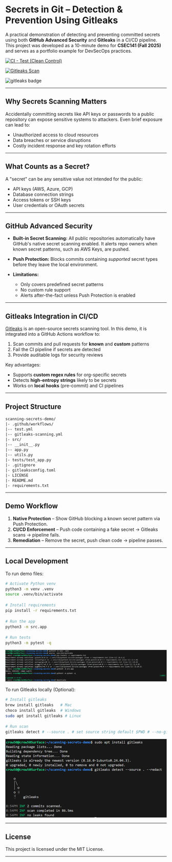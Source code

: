 # Secrets in Git – Detection & Prevention Using Gitleaks

A practical demonstration of detecting and preventing committed secrets using both **GitHub Advanced Security** and **Gitleaks** in a CI/CD pipeline.
This project was developed as a 10-minute demo for **CSEC141 (Fall 2025)** and serves as a portfolio example for DevSecOps practices.

[![CI - Test (Clean Control)](https://github.com/crow50/scanning-secrets-demo/actions/workflows/test.yml/badge.svg)](https://github.com/crow50/scanning-secrets-demo/actions/workflows/test.yml)

[![Gitleaks Scan](https://github.com/crow50/scanning-secrets-demo/actions/workflows/gitleaks-scanning.yml/badge.svg)](https://github.com/crow50/scanning-secrets-demo/actions/workflows/gitleaks-scanning.yml)

<img alt="gitleaks badge" src="https://img.shields.io/badge/protected%20by-gitleaks-blue">


---

## Why Secrets Scanning Matters

Accidentally committing secrets like API keys or passwords to a public repository can expose sensitive systems to attackers. Even brief exposure can lead to:

* Unauthorized access to cloud resources
* Data breaches or service disruptions
* Costly incident response and key rotation efforts

---

## What Counts as a Secret?

A "secret" can be any sensitive value not intended for the public:

* API keys (AWS, Azure, GCP)
* Database connection strings
* Access tokens or SSH keys
* User credentials or OAuth secrets

---

## GitHub Advanced Security

* **Built-in Secret Scanning:**
  All public repositories automatically have GitHub's native secret scanning enabled. It alerts repo owners when known secret patterns, such as AWS Keys, are pushed.

* **Push Protection:**
  Blocks commits containing *supported* secret types before they leave the local environment.

* **Limitations:**

  * Only covers predefined secret patterns
  * No custom rule support
  * Alerts after-the-fact unless Push Protection is enabled

---

## Gitleaks Integration in CI/CD

[Gitleaks](https://github.com/gitleaks/gitleaks) is an open-source secrets scanning tool. In this demo, it is integrated into a GitHub Actions workflow to:

1. Scan commits and pull requests for **known** and **custom** patterns
2. Fail the CI pipeline if secrets are detected
3. Provide auditable logs for security reviews

Key advantages:

* Supports **custom regex rules** for org-specific secrets
* Detects **high-entropy strings** likely to be secrets
* Works on **local hooks** (pre-commit) and CI pipelines

---

## Project Structure

```
scanning-secrets-demo/
|- .github/workflows/
|-- test.yml
|-- gitleaks-scanning.yml
|- src/
|-- __init__.py
|-- app.py
|-- utils.py
|- tests/test_app.py
|- .gitignore
|- gitleaksconfig.toml
|- LICENSE
|- README.md
|- requirements.txt
```

---

## Demo Workflow

1. **Native Protection** – Show GitHub blocking a known secret pattern via Push Protection.
2. **CI/CD Enforcement** – Push code containing a fake secret → Gitleaks scans → pipeline fails.
3. **Remediation** – Remove the secret, push clean code → pipeline passes.

---

## Local Development

To run demo files:

```bash
# Activate Python venv
python3 -m venv .venv
source .venv/bin/activate

# Install requirements
pip install -r requirements.txt

# Run the app
python3 -m src.app

# Run tests
python3 -m pytest -q
```
![Local Demo Run](local-demo-run.png)

To run Gitleaks locally (Optional):

```bash
# Install gitleaks
brew install gitleaks   # Mac
choco install gitleaks  # Windows
sudo apt install gitleaks # Linux

# Run scan
gitleaks detect # --source . # set source string default $PWD # --no-git # to scan current repo dir # --redact # to redact secrets from logs and stdout
```
![Local Gitleaks Run](local-gitleaks-scan.png)

---

## License

This project is licensed under the MIT License.

---